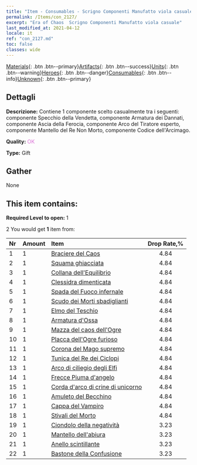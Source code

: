 ```yaml
---
title: "Item - Consumables - Scrigno Componenti Manufatto viola casuale"
permalink: /Items/con_2127/
excerpt: "Era of Chaos  Scrigno Componenti Manufatto viola casuale"
last_modified_at: 2021-04-12
locale: it
ref: "con_2127.md"
toc: false
classes: wide
---
```

 [Materials](/it/Items/){: .btn .btn--primary}[Artifacts](/it/Items/Artifacts/){: .btn .btn--success}[Units](/it/Items/Units/){: .btn .btn--warning}[Heroes](/it/Items/Heroes/){: .btn .btn--danger}[Consumables](/it/Items/Consumables/){: .btn .btn--info}[Unknown](/it/Items/Unknown/){: .btn .btn--primary}

## Dettagli
 **Descrizione:** Contiene 1 componente scelto casualmente tra i seguenti: componente Specchio della Vendetta, componente Armatura dei Dannati, componente Ascia della Ferocia, componente Arco del Tiratore esperto, componente Mantello del Re Non Morto, componente Codice dell'Arcimago.

 **Quality:** <span style="color: #DA70D6">OK</span>

 **Type:** Gift

## Gather

  None

## This item contains:

 **Required Level to open:** 1

 2 You would get **1** item  from:

  | Nr | Amount |     Item    | Drop Rate,% |
  |:---|:-------|:------------|:---------:|
  | 1 | 1 | [Braciere del Caos](/it/Items/art_140/) | 4.84 | 
  | 2 | 1 | [Squama ghiacciata](/it/Items/art_141/) | 4.84 | 
  | 3 | 1 | [Collana dell'Equilibrio](/it/Items/art_142/) | 4.84 | 
  | 4 | 1 | [Clessidra dimenticata](/it/Items/art_143/) | 4.84 | 
  | 5 | 1 | [Spada del Fuoco infernale](/it/Items/art_121/) | 4.84 | 
  | 6 | 1 | [Scudo dei Morti sbadiglianti](/it/Items/art_122/) | 4.84 | 
  | 7 | 1 | [Elmo del Teschio](/it/Items/art_123/) | 4.84 | 
  | 8 | 1 | [Armatura d'Ossa](/it/Items/art_124/) | 4.84 | 
  | 9 | 1 | [Mazza del caos dell'Ogre](/it/Items/art_125/) | 4.84 | 
  | 10 | 1 | [Placca dell'Ogre furioso](/it/Items/art_126/) | 4.84 | 
  | 11 | 1 | [Corona del Mago supremo](/it/Items/art_127/) | 4.84 | 
  | 12 | 1 | [Tunica del Re dei Ciclopi](/it/Items/art_128/) | 4.84 | 
  | 13 | 1 | [Arco di ciliegio degli Elfi](/it/Items/art_103/) | 4.84 | 
  | 14 | 1 | [Frecce Piuma d'angelo](/it/Items/art_104/) | 4.84 | 
  | 15 | 1 | [Corda d'arco di crine di unicorno](/it/Items/art_105/) | 4.84 | 
  | 16 | 1 | [Amuleto del Becchino](/it/Items/art_129/) | 4.84 | 
  | 17 | 1 | [Cappa del Vampiro](/it/Items/art_130/) | 4.84 | 
  | 18 | 1 | [Stivali del Morto](/it/Items/art_131/) | 4.84 | 
  | 19 | 1 | [Ciondolo della negatività](/it/Items/art_136/) | 3.23 | 
  | 20 | 1 | [Mantello dell'abiura](/it/Items/art_137/) | 3.23 | 
  | 21 | 1 | [Anello scintillante](/it/Items/art_138/) | 3.23 | 
  | 22 | 1 | [Bastone della Confusione](/it/Items/art_139/) | 3.23 | 
